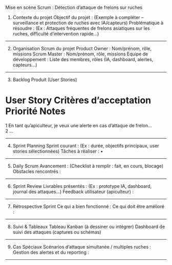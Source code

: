 Mise en scène Scrum : Détection d’attaque de frelons sur ruches
1. Contexte du projet
Objectif du projet :
(Exemple à compléter – surveillance et protection de ruches avec IA/capteurs)
Problématique à résoudre :
(Ex : Attaques fréquentes de frelons asiatiques sur les ruches, difficulté d’intervention rapide...)
________________________________________
2. Organisation Scrum du projet
Product Owner :
Nom/prénom, rôle, missions
Scrum Master :
Nom/prénom, rôle, missions
Equipe de développement :
Liste des membres, rôles (IA, dashboard, alertes, capteurs...)
________________________________________
3. Backlog Produit (User Stories)
#	User Story	Critères d’acceptation	Priorité	Notes
1	En tant qu’apiculteur, je veux une alerte en cas d’attaque de frelon...			
2	...			
________________________________________
4. Sprint Planning
Sprint courant :
(Ex : durée, objectifs principaux, user stories sélectionnées)
Tâches à réaliser :
•	
________________________________________
5. Daily Scrum
Avancement :
(Checklist à remplir : fait, en cours, blocage)
Obstacles rencontrés :
________________________________________
6. Sprint Review
Livrables présentés :
(Ex : prototype IA, dashboard, journal des attaques...)
Feedback utilisateur (apiculteur) :
________________________________________
7. Rétrospective Sprint
Ce qui a bien fonctionné :
Ce qui doit être amélioré :
________________________________________
8. Suivi & Tableaux
Tableau Kanban (à dessiner ou intégrer)
Dashboard de suivi des attaques (captures ou schémas)
________________________________________
9. Cas Spéciaux
Scénarios d’attaque simultanée / multiples ruches :
Gestion des alertes et du reporting :
________________________________________


